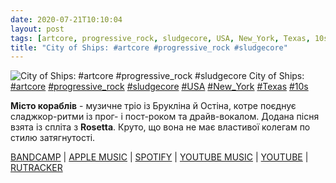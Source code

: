 ```yaml
---
date: 2020-07-21T10:10:04
layout: post
tags: [artcore, progressive_rock, sludgecore, USA, New_York, Texas, 10s]
title: "City of Ships: #artcore #progressive_rock #sludgecore"
---
```

![City of Ships: #artcore #progressive_rock #sludgecore](https://res.cloudinary.com/vast-space-unexplored/image/upload/q_auto,dpr_auto,w_auto/photos/photo_1025_21-07-2020_10-10-04.jpg)
City of Ships: [#artcore](/tags/#artcore) [#progressive_rock](/tags/#progressive_rock) [#sludgecore](/tags/#sludgecore) [#USA](/tags/#USA) [#New_York](/tags/#New_York) [#Texas](/tags/#Texas) [#10s](/tags/#10s)

**Місто кораблів** - музичне тріо із Брукліна й Остіна, котре поєднує сладжкор-ритми із прог- і пост-роком та драйв-вокалом. Додана пісня взята із спліта з **Rosetta**. Круто, що вона не має властивої колегам по стилю затягнутості.

[BANDCAMP](https://birdsrobe.bandcamp.com/album/city-of-ships-rosetta-split-ep) \| [APPLE MUSIC](https://music.apple.com/ru/album/city-of-ships-rosetta/548665248) \| [SPOTIFY](https://open.spotify.com/album/7jw0UjF9UkSfobI92GBZf7) \| [YOUTUBE MUSIC](https://music.youtube.com/playlist?list=OLAK5uy_lnzArUiebbiSuuCk5TEm1ayT2X2uqqRqw) \| [YOUTUBE](https://www.youtube.com/playlist?list=OLAK5uy_mfsteZ3uFtwHZ7WpS8_sNDGtEvzROiKeY) \| [RUTRACKER](https://rutracker.org/forum/viewtopic.php?t=5563792)
